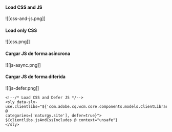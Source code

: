 
#### Load CSS and JS

![[css-and-js.png]]

#### Load only CSS

![[css.png]]

#### Cargar JS de forma asíncrona

![[js-async.png]]


#### Cargar JS de forma diferida

![[js-defer.png]]


```
<!--/* Load CSS and Defer JS */-->
<sly data-sly-use.clientlibs="${'com.adobe.cq.wcm.core.components.models.ClientLibraries' @
categories=['naturgy.site'], defer=true}">
${clientlibs.jsAndCssIncludes @ context="unsafe"}
</sly>
```